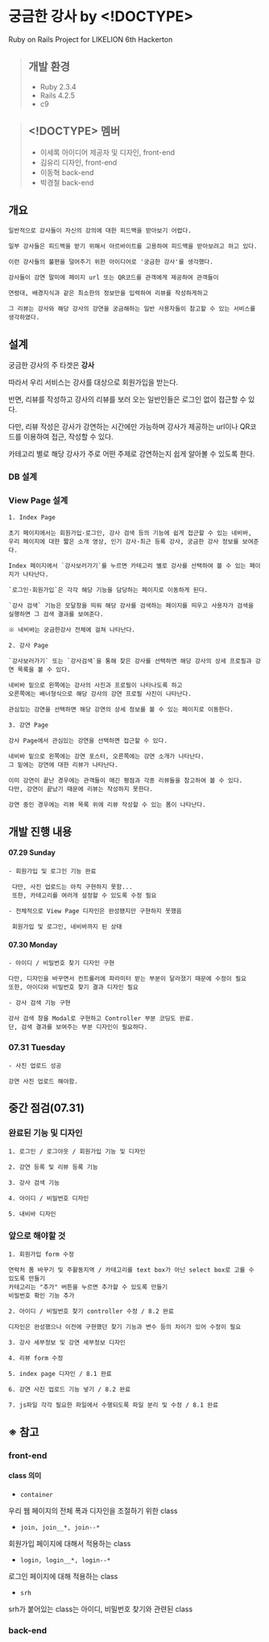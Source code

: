 # 궁금한 강사 by <!DOCTYPE>

Ruby on Rails Project for LIKELION 6th Hackerton

> ## 개발 환경
> - Ruby 2.3.4
> - Rails 4.2.5
> - c9

> ## <!DOCTYPE> 멤버
> - 이세록
>   아이디어 제공자 및 디자인, front-end
> - 김유리
>   디자인, front-end
> - 이동혁
>   back-end
> - 박경철
>   back-end

## 개요

```
일반적으로 강사들이 자신의 강의에 대한 피드백을 받아보기 어렵다.

일부 강사들은 피드백을 받기 위해서 아르바이트를 고용하여 피드백을 받아보려고 하고 있다.

이런 강사들의 불편을 덜어주기 위한 아이디어로 '궁금한 강사'를 생각했다.

강사들이 강연 말미에 페이지 url 또는 QR코드를 관객에게 제공하여 관객들이

연령대, 배경지식과 같은 최소한의 정보만을 입력하여 리뷰를 작성하게하고

그 리뷰는 강사와 해당 강사의 강연을 궁금해하는 일반 사용자들이 참고할 수 있는 서비스를 생각하였다.
```

## 설계

궁금한 강사의 주 타겟은 **강사**

따라서 우리 서비스는 강사를 대상으로 회원가입을 받는다.

반면, 리뷰를 작성하고 강사의 리뷰를 보러 오는 일반인들은 로그인 없이 접근할 수 있다.

다만, 리뷰 작성은 강사가 강연하는 시간에만 가능하며 강사가 제공하는 url이나 QR코드를 이용하여 접근, 작성할 수 있다.

카테고리 별로 해당 강사가 주로 어떤 주제로 강연하는지 쉽게 알아볼 수 있도록 한다.

### DB 설계


### View Page 설계

    1. Index Page
    
    초기 페이지에서는 회원가입·로그인, 강사 검색 등의 기능에 쉽게 접근할 수 있는 네비바,
    우리 페이지에 대한 짧은 소개 영상, 인기 강사·최근 등록 강사, 궁금한 강사 정보를 보여준다.
    
    Index 페이지에서 `강사보러가기`를 누르면 카테고리 별로 강사를 선택하여 볼 수 있는 페이지가 나타난다.
    
    `로그인·회원가입`은 각각 해당 기능을 담당하는 페이지로 이동하게 된다.
    
    `강사 검색` 기능은 모달창을 띄워 해당 강사를 검색하는 페이지를 띄우고 사용자가 검색을 실행하면 그 검색 결과를 보여준다.
    
    ※ 네비바는 궁금한강사 전체에 걸쳐 나타난다.
    
    2. 강사 Page
    
    `강사보러가기` 또는 `강사검색`을 통해 찾은 강사를 선택하면 해당 강사의 상세 프로필과 강연 목록을 볼 수 있다.
    
    네비바 밑으로 왼쪽에는 강사의 사진과 프로필이 나타나도록 하고
    오른쪽에는 배너형식으로 해당 강사의 강연 프로필 사진이 나타난다.
    
    관심있는 강연을 선택하면 해당 강연의 상세 정보를 볼 수 있는 페이지로 이동한다.
    
    3. 강연 Page
    
    강사 Page에서 관심있는 강연을 선택하면 접근할 수 있다.
    
    네비바 밑으로 왼쪽에는 강연 포스터, 오른쪽에는 강연 소개가 나타난다.
    그 밑에는 강연에 대한 리뷰가 나타난다.
    
    이미 강연이 끝난 경우에는 관객들이 매긴 평점과 각종 리뷰들을 참고하여 볼 수 있다.
    다만, 강연이 끝났기 때문에 리뷰는 작성하지 못한다.
    
    강연 중인 경우에는 리뷰 목록 위에 리뷰 작성할 수 있는 폼이 나타난다.
    
## 개발 진행 내용

#### 07.29 Sunday
    
    - 회원가입 및 로그인 기능 완료
    
     다만, 사진 업로드는 아직 구현하지 못함...
     또한, 카테고리를 여러개 설정할 수 있도록 수정 필요
    
    - 전체적으로 View Page 디자인은 완성됐지만 구현하지 못했음
     
     회원가입 및 로그인, 네비바까지 된 상태

#### 07.30 Monday

    - 아이디 / 비밀번호 찾기 디자인 구현
    
    다만, 디자인을 바꾸면서 컨트롤러에 파라미터 받는 부분이 달라졌기 때문에 수정이 필요
    또한, 아이디와 비밀번호 찾기 결과 디자인 필요
    
    - 강사 검색 기능 구현
    
    강사 검색 창을 Modal로 구현하고 Controller 부분 코딩도 완료.
    단, 검색 결과를 보여주는 부분 디자인이 필요하다.

### 07.31 Tuesday

    - 사진 업로드 성공
    
    강연 사진 업로드 해야함.
    
## 중간 점검(07.31)

### 완료된 기능 및 디자인

    1. 로그인 / 로그아웃 / 회원가입 기능 및 디자인
    
    2. 강연 등록 및 리뷰 등록 기능
    
    3. 강사 검색 기능
    
    4. 아이디 / 비밀번호 디자인
    
    5. 내비바 디자인
    
### 앞으로 해야할 것
    
    1. 회원가입 form 수정
    
    연락처 폼 바꾸기 및 주활동지역 / 카테고리를 text box가 아닌 select box로 고를 수 있도록 만들기
    카테고리는 "추가" 버튼을 누르면 추가할 수 있도록 만들기
    비밀번호 확인 기능 추가
    
    2. 아이디 / 비밀번호 찾기 controller 수정 / 8.2 완료
    
    디자인은 완성했으나 이전에 구현했던 찾기 기능과 변수 등의 차이가 있어 수정이 필요
    
    3. 강사 세부정보 및 강연 세부정보 디자인
    
    4. 리뷰 form 수정 
    
    5. index page 디자인 / 8.1 완료
    
    6. 강연 사진 업로드 기능 넣기 / 8.2 완료
    
    7. js파일 각각 필요한 파일에서 수행되도록 파일 분리 및 수정 / 8.1 완료
    
## ※ 참고

### front-end

#### class 의미

- ```container```

우리 웹 페이지의 전체 폭과 디자인을 조절하기 위한 class

- ```join, join__*, join--*```

회원가입 페이지에 대해서 적용하는 class

- ```login, login__*, login--*```

로그인 페이지에 대해 적용하는 class

- ```srh```

srh가 붙어있는 class는 아이디, 비밀번호 찾기와 관련된 class

### back-end